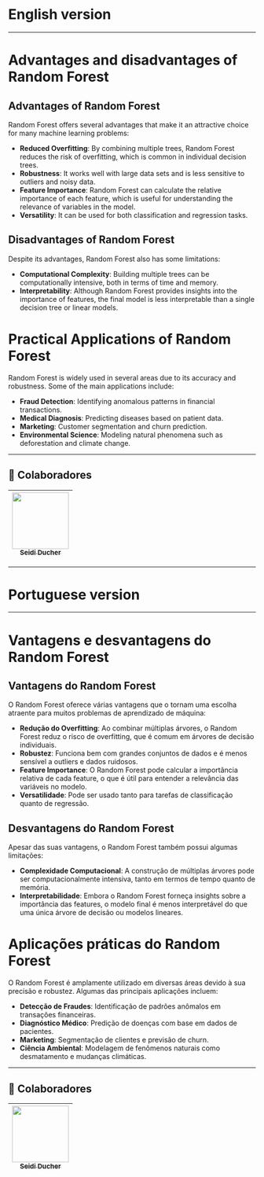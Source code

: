 # English version

---

# Advantages and disadvantages of Random Forest

## Advantages of Random Forest

Random Forest offers several advantages that make it an attractive choice for many machine learning problems:

- **Reduced Overfitting**: By combining multiple trees, Random Forest reduces the risk of overfitting, which is common in individual decision trees.
- **Robustness**: It works well with large data sets and is less sensitive to outliers and noisy data.
- **Feature Importance**: Random Forest can calculate the relative importance of each feature, which is useful for understanding the relevance of variables in the model.
- **Versatility**: It can be used for both classification and regression tasks.

## Disadvantages of Random Forest

Despite its advantages, Random Forest also has some limitations:

- **Computational Complexity**: Building multiple trees can be computationally intensive, both in terms of time and memory.
- **Interpretability**: Although Random Forest provides insights into the importance of features, the final model is less interpretable than a single decision tree or linear models.

# Practical Applications of Random Forest

Random Forest is widely used in several areas due to its accuracy and robustness. Some of the main applications include:

- **Fraud Detection**: Identifying anomalous patterns in financial transactions.
- **Medical Diagnosis**: Predicting diseases based on patient data.
- **Marketing**: Customer segmentation and churn prediction.
- **Environmental Science**: Modeling natural phenomena such as deforestation and climate change.

---

## 👾 Colaboradores
|  [<img loading="lazy" src="https://avatars.githubusercontent.com/u/153019298?v=4" width=115><br><sub>Seidi Ducher</sub>](https://github.com/seidiDucher)  
| :---: |

---

# Portuguese version

---

# Vantagens e desvantagens do Random Forest


## Vantagens do Random Forest

O Random Forest oferece várias vantagens que o tornam uma escolha atraente para muitos problemas de aprendizado de máquina:

- **Redução do Overfitting**: Ao combinar múltiplas árvores, o Random Forest reduz o risco de overfitting, que é comum em árvores de decisão individuais.
- **Robustez**: Funciona bem com grandes conjuntos de dados e é menos sensível a outliers e dados ruidosos.
- **Feature Importance**: O Random Forest pode calcular a importância relativa de cada feature, o que é útil para entender a relevância das variáveis no modelo.
- **Versatilidade**: Pode ser usado tanto para tarefas de classificação quanto de regressão.


## Desvantagens do Random Forest

Apesar das suas vantagens, o Random Forest também possui algumas limitações:

- **Complexidade Computacional**: A construção de múltiplas árvores pode ser computacionalmente intensiva, tanto em termos de tempo quanto de memória.
- **Interpretabilidade**: Embora o Random Forest forneça insights sobre a importância das features, o modelo final é menos interpretável do que uma única árvore de decisão ou modelos lineares.


# Aplicações práticas do Random Forest

O Random Forest é amplamente utilizado em diversas áreas devido à sua precisão e robustez. Algumas das principais aplicações incluem:

- **Detecção de Fraudes**: Identificação de padrões anômalos em transações financeiras.
- **Diagnóstico Médico**: Predição de doenças com base em dados de pacientes.
- **Marketing**: Segmentação de clientes e previsão de churn.
- **Ciência Ambiental**: Modelagem de fenômenos naturais como desmatamento e mudanças climáticas.

--- 

## 👾 Colaboradores
|  [<img loading="lazy" src="https://avatars.githubusercontent.com/u/153019298?v=4" width=115><br><sub>Seidi Ducher</sub>](https://github.com/seidiDucher)  
| :---: |
